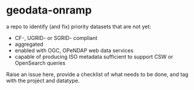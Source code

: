 # geodata-onramp
a repo to identify (and fix) priority datasets that are not yet:
* CF-, UGRID- or SGRID- compliant
* aggregated 
* enabled with OGC, OPeNDAP web data services
* capable of producing ISO metadata sufficient to support CSW or OpenSearch queries

Raise an issue here, provide a checklist of what needs to be done, and tag with the project and datatype. 
